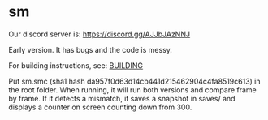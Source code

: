 # sm

Our discord server is: https://discord.gg/AJJbJAzNNJ

Early version. It has bugs and the code is messy.

For building instructions, see: [BUILDING](./BUILDING.md)

Put sm.smc (sha1 hash da957f0d63d14cb441d215462904c4fa8519c613) in the root folder. When running, it will run both versions and compare frame by frame. If it detects a mismatch, it saves a snapshot in saves/ and displays a counter on screen counting down from 300.

